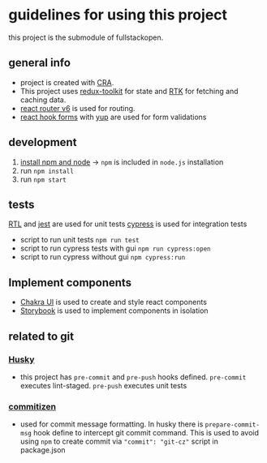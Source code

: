 # guidelines for using this project

this project is the submodule of fullstackopen.

## general info

- project is created with [CRA](https://create-react-app.dev/).
- This project uses [redux-toolkit](https://redux-toolkit.js.org/) for state and
  [RTK](https://redux-toolkit.js.org/rtk-query/overview) for fetching and caching data.
- [react router v6](https://reactrouter.com/docs/en/v6/getting-started/overview) is used for routing.
- [react hook forms](https://react-hook-form.com/) with [yup](https://www.npmjs.com/package/yup) are used for form validations

## development

1. [install npm and node](https://nodejs.org/en/download/) -> `npm` is included in `node.js` installation
2. run `npm install`
3. run `npm start`

## tests

[RTL](https://testing-library.com/docs/react-testing-library/intro/) and [jest](https://jestjs.io/) are used for unit tests
[cypress](https://www.cypress.io/) is used for integration tests

- script to run unit tests `npm run test`
- script to run cypress tests with gui `npm run cypress:open`
- script to run cypress without gui `npm cypress:run`

## Implement components

- [Chakra UI](https://chakra-ui.com/) is used to create and style react components
- [Storybook](https://storybook.js.org/) is used to implement components in isolation

## related to git

### [Husky](https://www.npmjs.com/package/husky)

- this project has `pre-commit` and `pre-push` hooks defined. `pre-commit` executes lint-staged. `pre-push` executes unit tests

### [commitizen](https://github.com/commitizen/cz-cli)

- used for commit message formatting. In husky there is `prepare-commit-msg` hook define to intercept
  git commit command. This is used to avoid using `npm` to create commit via `"commit": "git-cz"` script in package.json
